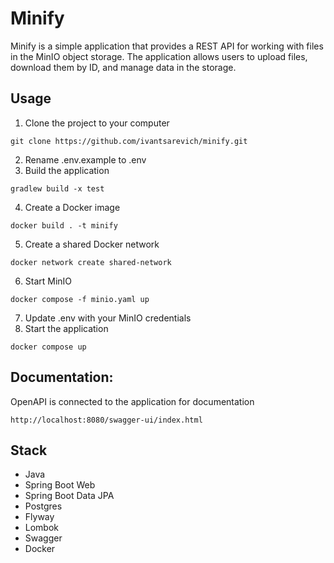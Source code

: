 # Minify

Minify is a simple application that provides a REST API for working with files in the MinIO object storage. The
application allows users to upload files, download them by ID, and manage data in the storage.

## Usage

1. Clone the project to your computer

```
git clone https://github.com/ivantsarevich/minify.git
```

2. Rename .env.example to .env
3. Build the application

```
gradlew build -x test
```

4. Create a Docker image

```
docker build . -t minify
```

5. Create a shared Docker network

```
docker network create shared-network
```

6. Start MinIO

```
docker compose -f minio.yaml up
```

7. Update .env with your MinIO credentials
8. Start the application

```
docker compose up
```

## Documentation:

OpenAPI is connected to the application for documentation

```
http://localhost:8080/swagger-ui/index.html
```

## Stack

- Java
- Spring Boot Web
- Spring Boot Data JPA
- Postgres
- Flyway
- Lombok
- Swagger
- Docker
